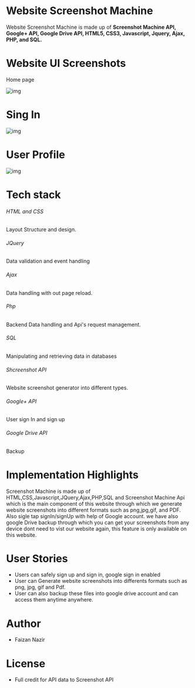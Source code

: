 <h1>Website Screenshot Machine</h1>

<p>Website Screenshot Machine is made up of <b>Screenshot Machine API, Google+ API, Google Drive API, HTML5, CSS3, Javascript, Jquery, Ajax, PHP, and SQL.</b></p>

<h1> Website UI Screenshots </h1>
<p>Home page </p>
<img src="https://i.ibb.co/1d8gwcp/1.png" alt="img">

<h1>Sing In</h1>
<img src="https://i.ibb.co/ZJ75YhW/3.png" alt="img">

<h1>User Profile</h1>
<img src="https://i.ibb.co/Bzkc6Q0/33.png" alt="img">

<h1> Tech stack </h1>

<h6>HTML and CSS </h6>
<p>Layout Structure and design.</p>

<h6>JQuery</h6>
<p>Data validation and event handling</p>

<h6>Ajax</h6>
<p>Data handling with out page reload.</p>

<h6>Php</h6>
<p>Backend Data handling and Api's request management.</p>

<h6>SQL</h6>
<p> Manipulating and retrieving data in databases</p>

<h6>Shcreenshot API</h6>
<p>Website screenshot generator into different types.</p>

<h6>Google+ API</h6>
<p>User sign In and sign up</p>

<h6>Google Drive API</h6>
<p>Backup</p>

<h1>Implementation Highlights</h1>

<p> Screenshot Machine is made up of HTML,CSS,Javascript,JQuery,Ajax,PHP,SQL and Screenshot Machine Api which is the main component of this website through which we generate website screenshots into different formats such as png,jpg,gif, and PDF. Also sigle tap  signIn/signUp with help of Google account. we have also google Drive backup through which you can get your screenshots from any device dont need to vist our website again, this feature is only available on this website. </p>

<h1>User Stories</h1>
<ul>
<li>Users can safely sign up and sign in, google sign in enabled</li>
<li>User can Generate website screenshots into differents formats such as png, jpg, gif and Pdf.</li>
<li>User can also backup these files into google drive account and can access them anytime anywhere.</li>
</ul>

<h1>Author</h1>
<ul><li>Faizan Nazir</li></ul>

<h1>License</h1>
<ul><li>Full credit for API data to Screenshot API</li></ul>
